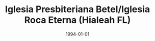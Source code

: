 ---
date: &id001 1994-01-01
end_date: 1996-01-01
location:
  address: null
  city: Hialeah
  state: FL
minister: null
ministers: []
name: Iglesia Presbiteriana Betel/Iglesia Roca Eterna
names: null
origination_date: *id001
raw_data: "FLORIDA  Hialeah\nIglesia Presbiteriana Betel/Iglesia Roca Eterna  (1994\u2013\
  1996)\n(reconstitution of Iglesia Presbiteriana Saron)"
received_from: null
states:
- FL
status:
  active: false
  end_date: null
  reason: null
  received_from: null
  withdrawal_to: null
title: Iglesia Presbiteriana Betel/Iglesia Roca Eterna (Hialeah FL)
year_established:
- 1994

---